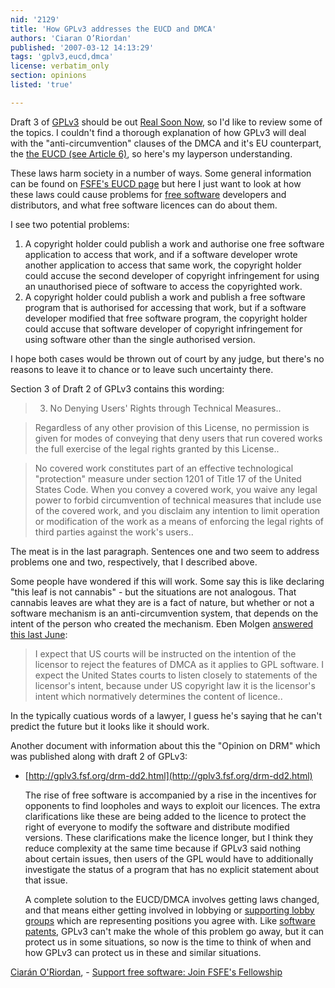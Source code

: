 ```yaml
---
nid: '2129'
title: 'How GPLv3 addresses the EUCD and DMCA'
authors: 'Ciaran O’Riordan'
published: '2007-03-12 14:13:29'
tags: 'gplv3,eucd,dmca'
license: verbatim_only
section: opinions
listed: 'true'

---
```

  Draft 3 of [GPLv3](http://fsfeurope.org/projects/gplv3/)  should be  out [Real  Soon Now](http://news.com.com/GPL+3+release+could+slip+past+March/2100-7344_3-6158453.html), so I'd like to review some of the topics.  I couldn't  find a thorough explanation of how GPLv3 will deal with the  "anti-circumvention" clauses of the DMCA and it's EU  counterpart,  the [the  EUCD (see Article 6)](http://eur-lex.europa.eu/LexUriServ/LexUriServ.do?uri=CELEX:32001L0029:EN:HTML), so here's my layperson understanding.

  These laws harm society in a number of ways.  Some general  information can be found  on [FSFE's EUCD  page](http://fsfeurope.org/projects/eucd/) but here I just want to look at how these laws could cause  problems  for [free  software](http://fsfeurope.org/documents/freesoftware) developers and distributors, and what free software  licences can do about them.

  I see two potential problems:


1.   A copyright holder could publish a work and authorise one free  software application to access that work, and if a software  developer wrote another application to access that same work, the  copyright holder could accuse the second developer of copyright  infringement for using an unauthorised piece of software to access  the copyrighted work.
1.   A copyright holder could publish a work and publish a free software  program that is authorised for accessing that work, but if a  software developer modified that free software program, the  copyright holder could accuse that software developer of copyright  infringement for using software other than the single authorised  version.

  I hope both cases would be thrown out of court by any judge, but  there's no reasons to leave it to chance or to leave such  uncertainty there.

  Section 3 of Draft 2 of GPLv3 contains this wording:


>  3. No Denying Users' Rights through Technical Measures.. 


>  Regardless of any other provision of this License, no permission is  given for modes of conveying that deny users that run covered works  the full exercise of the legal rights granted by this License.. 


>  No covered work constitutes part of an effective technological  "protection" measure under section 1201 of Title 17 of the United  States Code.  When you convey a covered work, you waive any legal  power to forbid circumvention of technical measures that include use  of the covered work, and you disclaim any intention to limit  operation or modification of the work as a means of enforcing the  legal rights of third parties against the work's users.. 

  The meat is in the last paragraph.  Sentences one and two seem to  address problems one and two, respectively, that I described above.

  Some people have wondered if this will work.  Some say this is like  declaring "this leaf is not cannabis" - but the situations  are not analogous.  That cannabis leaves are what they are is a fact  of nature, but whether or not a software mechanism is an  anti-circumvention system, that depends on the intent of the person  who created the mechanism.  Eben  Molgen [answered  this last June](http://fsfeurope.org/projects/gplv3/barcelona-moglen-transcript.en.html#q3-dmca-wordings):


>  I expect that US courts will be instructed on the intention of the  licensor to reject the features of DMCA as it applies to GPL  software. I expect the United States courts to listen closely to  statements of the licensor's intent, because under US copyright law  it is the licensor's intent which normatively determines the content  of licence.. 

  In the typically cuatious words of a lawyer, I guess he's saying  that he can't predict the future but it looks like it should work.

  Another document with information about this the "Opinion on  DRM" which was published along with draft 2 of GPLv3:


* [http://gplv3.fsf.org/drm-dd2.html](http://gplv3.fsf.org/drm-dd2.html)

  The rise of free software is accompanied by a rise in the incentives  for opponents to find loopholes and ways to exploit our licences.  The extra clarifications like these are being added to the licence  to protect the right of everyone to modify the software and  distribute modified versions.  These clarifications make the licence  longer, but I think they reduce complexity at the same time because  if GPLv3 said nothing about certain issues, then users of the GPL  would have to additionally investigate the status of a program that  has no explicit statement about that issue.

  A complete solution to the EUCD/DMCA involves getting laws changed,  and that means either getting involved in lobbying  or [supporting  lobby groups](http://ciaran.compsoc.com/fsfe-fellowship.html) which are representing positions you agree with.  Like [software  patents](http://fsfeurope.org/projects/swpat/), GPLv3 can't make the whole of this problem go away, but  it can protect us in some situations, so now is the time to think of  when and how GPLv3 can protect us in these and similar situations.

[Ciarán O'Riordan](http://ciaran.compsoc.com/),  - [Support free software: Join FSFE's    Fellowship](http://fsfe.org/join)

